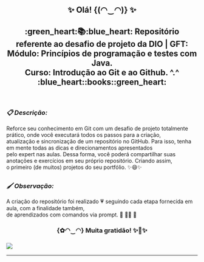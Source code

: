 <h2 align="center"> ✨ Olá! {(◠‿◠)} ✨ </h2>

<h2 align="center"> :green_heart:📚:blue_heart: Repositório referente ao desafio de projeto da DIO | GFT:<br/> Módulo: Princípios de programação e testes com Java.<BR/>Curso: Introdução ao Git e ao Github. ^.^ :blue_heart::books::green_heart: </h2><br/>

***<h3> :clipboard: Descrição: </h3>*** 

Reforce seu conhecimento em Git com um desafio de projeto totalmente prático, onde você executará todos os passos para a criação, <br/> atualização 
e sincronização de um repositório no GitHub. Para isso, tenha em mente todas as dicas e direcionamentos apresentados <br/>
pelo expert nas aulas. Dessa forma, você poderá compartilhar suas anotações e exercícios em seu próprio repositório. Criando assim, <br/>
o primeiro (de muitos) projetos do seu portfólio. ✨:smile:✨

<h2 :smile: </h2>

***<h3> 🖌️  Observação: </h3>*** A criação do repositório foi realizado 💗 seguindo cada etapa fornecida em aula,
com a finalidade também,<br/> de aprendizados com comandos via prompt. 💛 👩‍💻 🧡
  
<h3 align="center"> {✿◠‿◠} Muita gratidão! ✨🤗✨<br/><h3> 

![](https://korben.info/app/uploads/2018/03/jetpack-octocat-airlock-b4e1d022c0113c997328f6598d16e58ad049140e50da4859d6b4d174890bb1c8.jpg?w=640)
___

